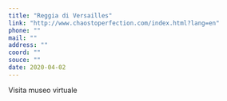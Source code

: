 ```yaml
---
title: "Reggia di Versailles"
link: "http://www.chaostoperfection.com/index.html?lang=en"
phone: ""
mail: ""
address: ""
coord: ""
souce: ""
date: 2020-04-02
---
```


Visita museo virtuale
